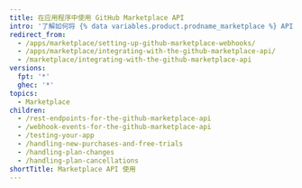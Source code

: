 ```yaml
---
title: 在应用程序中使用 GitHub Marketplace API
intro: '了解如何将 {% data variables.product.prodname_marketplace %} API 和 web 挂钩集成到用于 {% data variables.product.prodname_marketplace %} 的应用程序中。'
redirect_from:
  - /apps/marketplace/setting-up-github-marketplace-webhooks/
  - /apps/marketplace/integrating-with-the-github-marketplace-api/
  - /marketplace/integrating-with-the-github-marketplace-api
versions:
  fpt: '*'
  ghec: '*'
topics:
  - Marketplace
children:
  - /rest-endpoints-for-the-github-marketplace-api
  - /webhook-events-for-the-github-marketplace-api
  - /testing-your-app
  - /handling-new-purchases-and-free-trials
  - /handling-plan-changes
  - /handling-plan-cancellations
shortTitle: Marketplace API 使用
---
```


